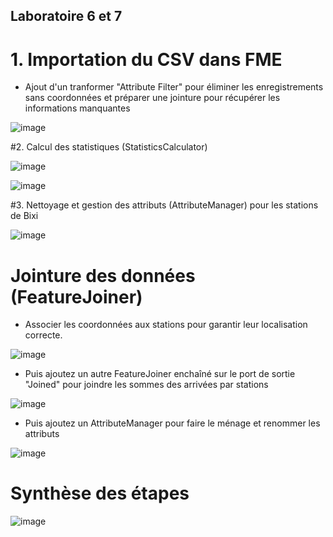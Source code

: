 ## Laboratoire 6 et 7

# 1. Importation du CSV dans FME

- Ajout d'un tranformer "Attribute Filter" pour éliminer les enregistrements sans coordonnées et préparer une jointure pour récupérer les informations manquantes

![image](https://github.com/user-attachments/assets/d586b2df-9e58-445d-b69d-22c148d955f6)


#2. Calcul des statistiques (StatisticsCalculator)

![image](https://github.com/user-attachments/assets/62128d2f-0107-4f46-83f5-abaf607b1323)

![image](https://github.com/user-attachments/assets/96ab108a-9814-4e6b-b637-c1df1e508d54)

#3. Nettoyage et gestion des attributs (AttributeManager) pour les stations de Bixi

![image](https://github.com/user-attachments/assets/bf720b93-6cc4-4352-8f00-f23684d01001)

# Jointure des données (FeatureJoiner)

- Associer les coordonnées aux stations pour garantir leur localisation correcte.

![image](https://github.com/user-attachments/assets/3b692dc8-7b82-4936-bbb5-5a71572a2807)

- Puis ajoutez un autre FeatureJoiner enchaîné sur le port de sortie "Joined" pour joindre les sommes des arrivées par stations

![image](https://github.com/user-attachments/assets/2f75027f-ead6-44ac-94b0-f02f9e47c2fb)


- Puis ajoutez un AttributeManager pour faire le ménage et renommer les attributs

![image](https://github.com/user-attachments/assets/700c5069-ee18-430a-a827-15cf16855fec)

# Synthèse des étapes

![image](https://github.com/user-attachments/assets/028c5d7d-206d-43a1-893f-f22cdb420c36)
















